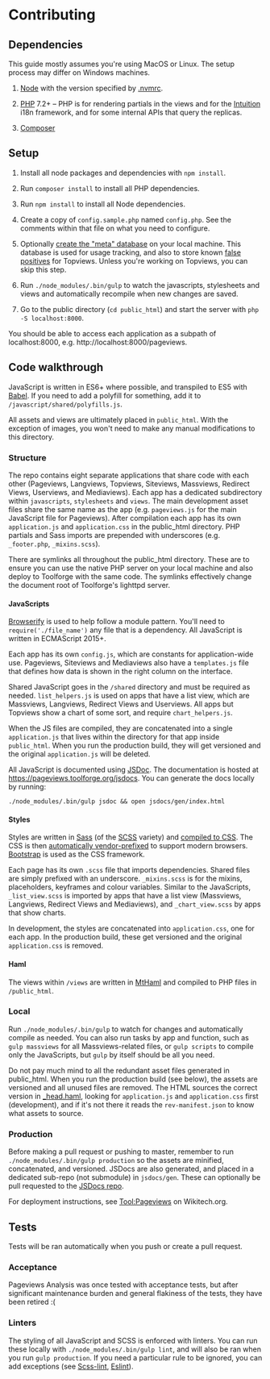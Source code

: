 # Contributing

## Dependencies
This guide mostly assumes you're using MacOS or Linux. The setup process may differ on Windows machines.

1. [Node](https://nodejs.org/en/) with the version specified by [.nvmrc](.nvmrc).

1. [PHP](http://php.net/) 7.2+ – PHP is for rendering partials in the views and for the
   [Intuition](https://github.com/Krinkle/intuition) i18n framework, and for some internal APIs that query the replicas.

1. [Composer](https://getcomposer.org/)

## Setup
1. Install all node packages and dependencies with `npm install`.

1. Run `composer install` to install all PHP dependencies.

1. Run `npm install` to install all Node dependencies.

1. Create a copy of `config.sample.php` named `config.php`. See the comments within that file on what you
   need to configure.

1. Optionally [create the "meta" database](https://wikitech.wikimedia.org/wiki/Tool:Pageviews#Meta_database) on your
   local machine. This database is used for usage tracking, and also to store known
   [false positives](https://pageviews.toolforge.org/topviews/faq/#false_positive) for Topviews.
   Unless you're working on Topviews, you can skip this step.

1. Run `./node_modules/.bin/gulp` to watch the javascripts, stylesheets and views and automatically
   recompile when new changes are saved.

1. Go to the public directory (`cd public_html`) and start the server with `php -S localhost:8000`.

You should be able to access each application as a subpath of localhost:8000, e.g. http://localhost:8000/pageviews.

## Code walkthrough
JavaScript is written in ES6+ where possible, and transpiled to ES5 with [Babel](https://babeljs.io/).
If you need to add a polyfill for something, add it to `/javascript/shared/polyfills.js`.

All assets and views are ultimately placed in `public_html`. With the exception of images,
you won't need to make any manual modifications to this directory.

### Structure
The repo contains eight separate applications that share code with each other
(Pageviews, Langviews, Topviews, Siteviews, Massviews, Redirect Views, Userviews, and Mediaviews).
Each app has a dedicated subdirectory within `javascripts`, `stylesheets` and `views`.
The main development asset files share the same name as the app (e.g. `pageviews.js` for the main JavaScript
file for Pageviews). After compilation each app has its own `application.js` and `application.css` in the public_html
directory. PHP partials and Sass imports are prepended with underscores (e.g. `_footer.php`, `_mixins.scss`).

There are symlinks all throughout the public_html directory. These are to ensure you can use the native
PHP server on your local machine and also deploy to Toolforge with the same code.
The symlinks effectively change the document root of Toolforge's lighttpd server.

#### JavaScripts
[Browserify](http://browserify.org/) is used to help follow a module pattern.
You'll need to `require('./file_name')` any file that is a dependency.
All JavaScript is written in ECMAScript 2015+.

Each app has its own `config.js`, which are constants for application-wide use.
Pageviews, Siteviews and Mediaviews also have a `templates.js` file that defines how data is shown
in the right column on the interface.

Shared JavaScript goes in the `/shared` directory and must be required as needed.
`list_helpers.js` is used on apps that have a list view, which are Massviews, Langviews, Redirect Views
and Userviews. All apps but Topviews show a chart of some sort, and require `chart_helpers.js`.

When the JS files are compiled, they are concatenated into a single `application.js`
that lives within the directory for that app inside `public_html`. When you run the production build,
they will get versioned and the original `application.js` will be deleted.

All JavaScript is documented using [JSDoc](http://usejsdoc.org/).
The documentation is hosted at https://pageviews.toolforge.org/jsdocs.
You can generate the docs locally by running:
```
./node_modules/.bin/gulp jsdoc && open jsdocs/gen/index.html
```

#### Styles
Styles are written in [Sass](https://sass-lang.com/) (of the [SCSS](https://sass-lang.com/documentation/syntax#scss) variety) and [compiled to CSS](https://github.com/dlmanning/gulp-sass).
The CSS is then [automatically vendor-prefixed](https://github.com/sindresorhus/gulp-autoprefixer) to support
modern browsers. [Bootstrap](http://getbootstrap.com/) is used as the CSS framework.

Each page has its own `.scss` file that imports dependencies. Shared files are simply prefixed with an
underscore. `_mixins.scss` is for the mixins, placeholders, keyframes and colour variables.
Similar to the JavaScripts, `_list_view.scss` is imported by apps that have a list view
(Massviews, Langviews, Redirect Views and Mediaviews), and `_chart_view.scss` by apps that show charts.

In development, the styles are concatenated into `application.css`, one for each app. In the production
build, these get versioned and the original `application.css` is removed.

#### Haml
The views within `/views` are written in [MtHaml](https://github.com/arnaud-lb/MtHaml)
and compiled to PHP files in `/public_html`.

### Local
Run `./node_modules/.bin/gulp` to watch for changes and automatically compile as needed.
You can also run tasks by app and function, such as `gulp massviews` for all Massviews-related files,
or `gulp scripts` to compile only the JavaScripts, but `gulp` by itself should be all you need.

Do not pay much mind to all the redundant asset files generated in public_html. When you run the production
build (see below), the assets are versioned and all unused files are removed. The HTML sources the correct
version in [_head.haml](views/_head.haml), looking for `application.js` and `application.css` first
(development), and if it's not there it reads the `rev-manifest.json` to know what assets to source.

### Production
Before making a pull request or pushing to master, remember to run `./node_modules/.bin/gulp production`
so the assets are minified, concatenated, and versioned. JSDocs are also generated, and placed in a
dedicated sub-repo (not submodule) in `jsdocs/gen`. These can optionally be pull requested to
the [JSDocs repo](https://github.com/MusikAnimal/pageviews-jsdocs).

For deployment instructions, see [Tool:Pageviews](https://wikitech.wikimedia.org/wiki/Tool:Pageviews) on Wikitech.org.

## Tests
Tests will be ran automatically when you push or create a pull request.

### Acceptance
Pageviews Analysis was once tested with acceptance tests, but after significant maintenance burden
and general flakiness of the tests, they have been retired :(

### Linters
The styling of all JavaScript and SCSS is enforced with linters. You can run these locally with
`./node_modules/.bin/gulp lint`, and will also be ran when you run `gulp production`.
If you need a particular rule to be ignored, you can add exceptions
(see [Scss-lint](https://github.com/brigade/scss-lint/blob/master/lib/scss_lint/linter/README.md#disablelinterreason),
[Eslint](http://eslint.org/docs/user-guide/configuring)).
